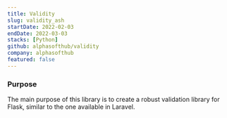 ```yaml
---
title: Validity
slug: validity_ash
startDate: 2022-02-03
endDate: 2022-03-03
stacks: [Python]
github: alphasofthub/validity
company: alphasofthub
featured: false
---
```


### Purpose
The main purpose of this library is to create a robust validation library for Flask, similar to the one available in Laravel.
